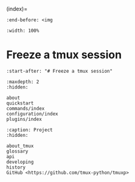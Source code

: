 (index)=

```{include} ../README.md
:end-before: <img
```

```{image} _static/tmuxp-demo.gif
:width: 100%

```

# Freeze a tmux session

```{include} ../README.md
:start-after: "# Freeze a tmux session"
```

```{toctree}
:maxdepth: 2
:hidden:

about
quickstart
commands/index
configuration/index
plugins/index

```

```{toctree}
:caption: Project
:hidden:

about_tmux
glossary
api
developing
history
GitHub <https://github.com/tmux-python/tmuxp>
```

